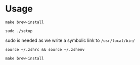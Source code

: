 # Usage

```
make brew-install 
```

```
sudo ./setup
```
sudo is needed as we write a symbolic link to `/usr/local/bin/`

```
source ~/.zshrc && source ~/.zshenv
```

```
make brew-install 
```
